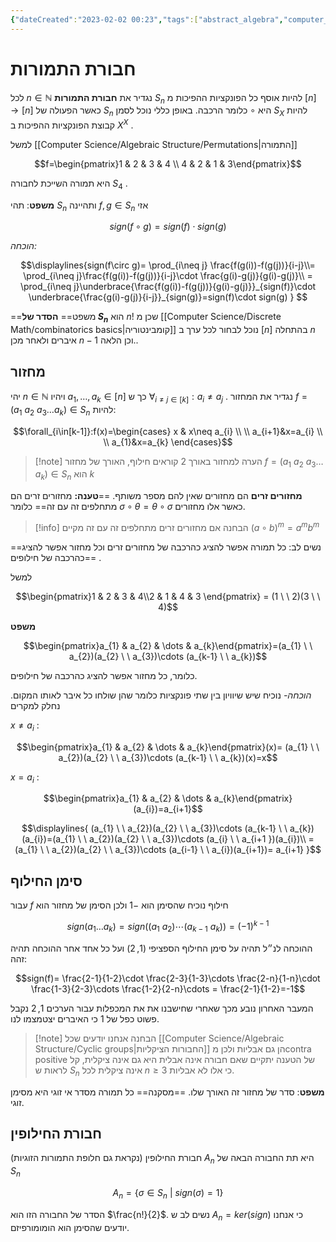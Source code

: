 ```yaml
---
{"dateCreated":"2023-02-02 00:23","tags":["abstract_algebra","computer_science"],"pageDirection":"rtl","dg-publish":true,"permalink":"/computer-science/algebraic-structure/permutations-groups/","dgPassFrontmatter":true}
---
```



# חבורת התמורות
לכל $n\in\mathbb{N}$ נגדיר את __חבורת התמורות__ $S_{n}$ להיות אוסף כל הפונקציות ההפיכות מ $[n]\to[n]$  כאשר הפעולה של $S_{n}$ היא $\circ$ כלומר הרכבה.
באופן כללי נוכל לסמן $S_{X}$ להיות קבוצת הפונקציות ההפיכות ב $X^{X}$ .

למשל [[Computer Science/Algebraic Structure/Permutations\|התמורה]] 

$$f=\begin{pmatrix}1 & 2 & 3 & 4 \\ 4 & 2 & 1 & 3\end{pmatrix}$$

היא תמורה השייכת לחבורה $S_{4}$ .

__משפט__:
תהי $S_{n}$ ותהיינה $f,g\in S_{n}$ אזי 

$$sign(f\circ g)= sign(f)\cdot sign(g)$$

_הוכחה:_

$$\displaylines{sign(f\circ g)= \prod_{i\neq j} \frac{f(g(i))-f(g(j))}{i-j}\\= \prod_{i\neq j}\frac{f(g(i))-f(g(j))}{i-j}\cdot \frac{g(i)-g(j)}{g(i)-g(j)}\\
= \prod_{i\neq j}\underbrace{\frac{f(g(i))-f(g(j))}{g(i)-g(j)}}_{sign(f)}\cdot \underbrace{\frac{g(i)-g(j)}{i-j}}_{sign(g)}=sign(f)\cdot sign(g)
} $$

==משפט==
__הסדר של $S_{n}$__  הוא $n!$ שכן מ [[Computer Science/Discrete Math/combinatorics basics\|קומבינטוריה]] נוכל לבחור לכל ערך ב $[n]$ בהתחלה $n$ איברים ולאחר מכן $n-1$ וכן הלאה..

## מחזור
יהי $n\in\mathbb{N}$ ויהיו $a_{1},\dots,a_{k}\in [n]$ כך ש $\forall_{i\neq j\in[k]}:a_{i}\neq a_{j}$ . נגדיר את המחזור $f=(a_{1} \ a_{2} \ a_{3}\dots a_{k})\in S_{n}$ להיות:

$$\forall_{i\in[k-1]}:f(x)=\begin{cases}
x & x\neq a_{i} \\ \\
a_{i+1}&x=a_{i} \\ \\
a_{1}&x=a_{k}
\end{cases}$$

>[!note] הערה
>למחזור באורך $2$ קוראים חילוף, האורך של מחזור $f=(a_{1} \ a_{2} \ a_{3}\dots a_{k})\in S_{n}$ הוא $k$ 

__מחזורים זרים__ הם מחזורים שאין להם מספר משותף. 
==__טענה:__ מחזורים זרים הם מתחלפים זה עם זה== כלומר $\sigma\circ\theta= \theta\circ\sigma$ כאשר אלו מחזורים.

>[!info] הבחנה
> אם מחזורים זרים מתחלפים זה עם זה מקיים $(a\circ b)^{m}=a^{m}b^{m}$ 

==נשים לב: כל תמורה אפשר להציג כהרכבה של מחזורים זרים וכל מחזור אפשר להציג כהרכבה של חילופים== .

למשל 

$$\begin{pmatrix}1 & 2 & 3 & 4\\2 & 1 & 4 & 3  \end{pmatrix} = (1 \ \ 2)(3 \ \ 4)$$

__משפט__

$$\begin{pmatrix}a_{1} & a_{2} & \dots & a_{k}\end{pmatrix}=(a_{1} \ \ a_{2})(a_{2} \ \ a_{3})\cdots (a_{k-1} \ \ a_{k})$$

כלומר, כל מחזור אפשר להציג כהרכבה של חילופים.

_הוכחה-_
נוכיח שיש שיוויון בין שתי פונקציות כלומר שהן שולחו כל איבר לאותו המקום. נחלק למקרים 

$x\neq a_{i}$ : 

$$\begin{pmatrix}a_{1} & a_{2} & \dots & a_{k}\end{pmatrix}(x)= (a_{1} \ \ a_{2})(a_{2} \ \ a_{3})\cdots (a_{k-1} \ \ a_{k})(x)=x$$

$x=a_{i}$ :

$$\begin{pmatrix}a_{1} & a_{2} & \dots & a_{k}\end{pmatrix}(a_{i})=a_{i+1}$$

$$\displaylines{
(a_{1} \ \ a_{2})(a_{2} \ \ a_{3})\cdots (a_{k-1} \ \ a_{k})(a_{i})=(a_{1} \ \ a_{2})(a_{2} \ \ a_{3})\cdots (a_{i} \ \ a_{i+1 })(a_{i})\\
= (a_{1} \ \ a_{2})(a_{2} \ \ a_{3})\cdots (a_{i-1} \ \ a_{i})(a_{i+1})= a_{i+1}
}$$

## סימן החילוף
עבור $f$ חילוף נוכיח שהסימן הוא $-1$ ולכן הסימן של מחזור הוא 

$$sign(a_{1}\dots a_{k})= sign((a_{1}\ a_{2})\cdots(a_{k-1}\ a_{k}))= (-1)^{k-1}$$

ההוכחה לנ״ל תהיה על סימן החילוף הספציפי $(1,2)$ ועל כל אחד אחר ההוכחה תהיה זהה:

$$sign(f)= \frac{2-1}{1-2}\cdot \frac{2-3}{1-3}\cdots \frac{2-n}{1-n}\cdot \frac{1-3}{2-3}\cdots \frac{1-2}{2-n}\cdots = \frac{2-1}{1-2}=-1$$

המעבר האחרון נובע מכך שאחרי שחישבנו את את המכפלות עבור הערכים $1,2$ נקבל פשוט כפל של 1 כי האיברים יצטמצמו לנו.

>[!note] הבחנה
>אנחנו יודעים שכל [[Computer Science/Algebraic Structure/Cyclic groups\|החבורות הציקליות]] הן גם אבליות ולכן מcontra positive של הטענה יתקיים שאם חבורה אינה אבלית היא גם אינה ציקלית, קל לראות ש $S_{n}$ אינה ציקלית לכל $n\geq 3$ כי אלו לא אבליות.

__משפט__: סדר של מחזור זה האורך שלו.
==מסקנה== כל תמורה מסדר אי זוגי היא מסימן זוגי.

## חבורת החילופין
חבורת החילופין (נקראת גם חלופת התמורות הזוגיות) $A_{n}$ היא תת החבורה הבאה של $S_{n}$ 

$$A_{n}=\{\sigma\in S_{n} \ | \ sign(\sigma) = 1\}$$

הסדר של החבורה הזו הוא $\frac{n!}{2}$. נשים לב ש $A_{n}=ker(sign)$ כי אנחנו יודעים שהסימן הוא הומומורפיזם.